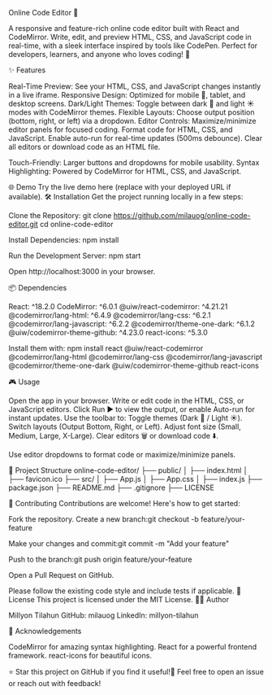 Online Code Editor 🚀

A responsive and feature-rich online code editor built with React and CodeMirror. Write, edit, and preview HTML, CSS, and JavaScript code in real-time, with a sleek interface inspired by tools like CodePen. Perfect for developers, learners, and anyone who loves coding! 🎨

✨ Features

Real-Time Preview: See your HTML, CSS, and JavaScript changes instantly in a live iframe.
Responsive Design: Optimized for mobile 📱, tablet, and desktop screens.
Dark/Light Themes: Toggle between dark 🌙 and light ☀️ modes with CodeMirror themes.
Flexible Layouts: Choose output position (bottom, right, or left) via a dropdown.
Editor Controls:
Maximize/minimize editor panels for focused coding.
Format code for HTML, CSS, and JavaScript.
Enable auto-run for real-time updates (500ms debounce).
Clear all editors or download code as an HTML file.

Touch-Friendly: Larger buttons and dropdowns for mobile usability.
Syntax Highlighting: Powered by CodeMirror for HTML, CSS, and JavaScript.

🌐 Demo
Try the live demo here (replace with your deployed URL if available).
🛠️ Installation
Get the project running locally in a few steps:

Clone the Repository:
git clone https://github.com/milauog/online-code-editor.git
cd online-code-editor

Install Dependencies:
npm install

Run the Development Server:
npm start

Open http://localhost:3000 in your browser.

📦 Dependencies

React: ^18.2.0
CodeMirror: ^6.0.1
@uiw/react-codemirror: ^4.21.21
@codemirror/lang-html: ^6.4.9
@codemirror/lang-css: ^6.2.1
@codemirror/lang-javascript: ^6.2.2
@codemirror/theme-one-dark: ^6.1.2
@uiw/codemirror-theme-github: ^4.23.0
react-icons: ^5.3.0

Install them with:
npm install react @uiw/react-codemirror @codemirror/lang-html @codemirror/lang-css @codemirror/lang-javascript @codemirror/theme-one-dark @uiw/codemirror-theme-github react-icons

🎮 Usage

Open the app in your browser.
Write or edit code in the HTML, CSS, or JavaScript editors.
Click Run ▶️ to view the output, or enable Auto-run for instant updates.
Use the toolbar to:
Toggle themes (Dark 🌙 / Light ☀️).
Switch layouts (Output Bottom, Right, or Left).
Adjust font size (Small, Medium, Large, X-Large).
Clear editors 🗑️ or download code ⬇️.

Use editor dropdowns to format code or maximize/minimize panels.

📂 Project Structure
online-code-editor/
├── public/
│ ├── index.html
│ ├── favicon.ico
├── src/
│ ├── App.js
│ ├── App.css
│ ├── index.js
├── package.json
├── README.md
├── .gitignore
├── LICENSE

🤝 Contributing
Contributions are welcome! Here's how to get started:

Fork the repository.
Create a new branch:git checkout -b feature/your-feature

Make your changes and commit:git commit -m "Add your feature"

Push to the branch:git push origin feature/your-feature

Open a Pull Request on GitHub.

Please follow the existing code style and include tests if applicable.
📜 License
This project is licensed under the MIT License.
👨‍💻 Author

Millyon Tilahun
GitHub: milauog
LinkedIn: millyon-tilahun

🙌 Acknowledgements

CodeMirror for amazing syntax highlighting.
React for a powerful frontend framework.
react-icons for beautiful icons.

⭐ Star this project on GitHub if you find it useful!💬 Feel free to open an issue or reach out with feedback!
